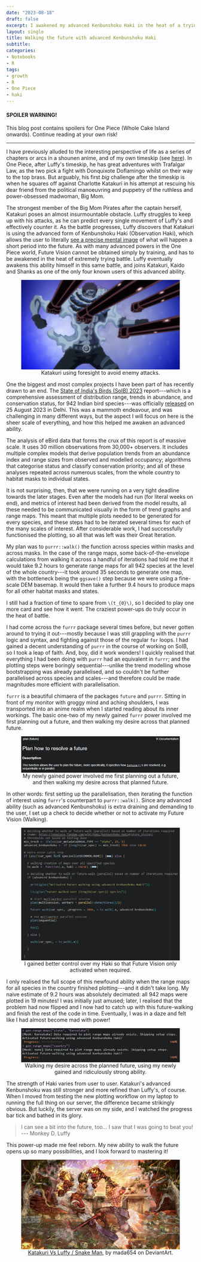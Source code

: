 ```yaml
---
date: "2023-08-18"
draft: false
excerpt: I awakened my advanced Kenbunshoku Haki in the heat of a trying battle. I can now plan futures and walk out my desires across them.
layout: single
title: Walking the future with advanced Kenbunshoku Haki
subtitle: 
categories:
- Notebooks
- R
tags:
- growth
- R
- One Piece
- haki
---
```


#### SPOILER WARNING!

This blog post contains spoilers for One Piece (Whole Cake Island onwards). Continue reading at your own risk!

***

I have previously alluded to the interesting perspective of life as a series of chapters or arcs in a shounen anime, and of my own timeskip (see [here](https://kartrick.rbind.io/blog/07_turnofyear/)). In One Piece, after Luffy's timeskip, he has great adventures with Trafalgar Law, as the two pick a fight with Donquixote Doflamingo whilst on their way to the top brass. But arguably, his first *big* challenge after the timeskip is when he squares off against Charlotte Katakuri in his attempt at rescuing his dear friend from the political manoeuvring and puppetry of the ruthless and power-obsessed madwoman, Big Mom.

The strongest member of the Big Mom Pirates after the captain herself, Katakuri poses an almost insurmountable obstacle. Luffy struggles to keep up with his attacks, as he can predict every single movement of Luffy's and effectively counter it. As the battle progresses, Luffy discovers that Katakuri is using the advanced form of Kenbunshoku Haki (Observation Haki), which allows the user to literally [see a precise mental image](https://onepiece.fandom.com/wiki/Haki/Kenbunshoku_Haki#Future_Vision) of what will happen a short period into the future. As with many advanced powers in the One Piece world, Future Vision cannot be obtained simply by training, and has to be awakened in the heat of extremely trying battle. Luffy eventually awakens this ability himself in this same battle, and joins Katakuri, Kaido and Shanks as one of the only four known users of this advanced ability.

<div style="text-align: center;">
<figure>
    <img src="katakuri_futuresight.jpg" align="middle">
    <figcaption>Katakuri using foresight to avoid enemy attacks.</figcaption>
</figure>
</div>

One the biggest and most complex projects I have been part of has recently drawn to an end. The [State of India's Birds (SoIB) 2023](https://stateofindiasbirds.in/) report---which is a comprehensive assessment of distribution range, trends in abundance, and conservation status, for 942 Indian bird species---was officially [released](https://www.youtube.com/live/gJgXuRPl9vg?si=XMtOT9BxT3jwE-F_&t=344) on 25 August 2023 in Delhi. This was a mammoth endeavour, and was challenging in many different ways, but the aspect I will focus on here is the sheer scale of everything, and how this helped me awaken an advanced ability.

The analysis of eBird data that forms the crux of this report is of massive scale. It uses 30 million observations from 30,000+ observers. It includes multiple complex models that derive population trends from an abundance index and range sizes from observed and modelled occupancy; algorithms that categorise status and classify conservation priority; and all of these analyses repeated across numerous scales, from the whole country to habitat masks to individual states. 

It is not surprising, then, that we were running on a very tight deadline towards the later stages. Even after the models had run (for literal weeks on end), and metrics of interest had been derived from the model results, all these needed to be communicated visually in the form of trend graphs and range maps. This meant that multiple plots needed to be generated for every species, and these steps had to be iterated several times for each of the many scales of interest. After considerable work, I had successfully functionised the plotting, so all that was left was their Great Iteration.

My plan was to `purrr::walk()` the function across species within masks and across masks. In the case of the range maps, some back-of-the-envelope calculations from walking it across a handful of iterations had told me that it would take 9.2 hours to generate range maps for all 942 species at the level of the whole country---it took around 35 seconds to generate one map, with the bottleneck being the `ggsave()` step because we were using a fine-scale DEM basemap. It would then take a further 9.4 hours to produce maps for all other habitat masks and states. 

I still had a fraction of time to spare from `\(t_{0}\)`, so I decided to play one more card and see how it went. The craziest power-ups do truly occur in the heat of battle. 

I had come across the `furrr` package several times before, but never gotten around to trying it out---mostly because I was still grappling with the `purrr` logic and syntax, and fighting against those of the regular `for` loops. I had gained a decent understanding of `purrr` in the course of working on SoIB, so I took a leap of faith. And, boy, did it work wonders! I quickly realised that everything I had been doing with `purrr` had an equivalent in `furrr`; and the plotting steps were boringly sequential---unlike the trend modelling whose bootstrapping was already parallelised, and so couldn't be further parallelised across species and scales---and therefore could be made magnitudes more efficient with parallelisation.

`furrr` is a beautiful chimaera of the packages `future` and `purrr`. Sitting in front of my monitor with groggy mind and aching shoulders, I was transported into an anime realm when I started reading about its inner workings. The basic one-two of my newly gained `furrr` power involved me first planning out a future, and then walking my desire across that planned future. 

<div style="text-align: center;">
<figure>
    <img src="future-plan.png" align="middle">
    <figcaption>My newly gained power involved me first planning out a future, and then walking my desire across that planned future.</figcaption>
</figure>
</div>

In other words: first setting up the parallelisation, then iterating the function of interest using `furrr`'s counterpart to `purrr::walk()`. Since any advanced ability (such as advanced Kenbunshoku) is extra draining and demanding to the user, I set up a check to decide whether or not to activate my Future Vision (Walking).

<div style="text-align: center;">
<figure>
    <img src="activate-adv-kenbunshoku.png" align="middle">
    <figcaption>I gained better control over my Haki so that Future Vision only activated when required.</figcaption>
</figure>
</div>

I only realised the full scope of this newfound ability when the range maps for all species in the country finished plotting---and it didn't take long. My naive estimate of 9.2 hours was absolutely decimated: all 942 maps were plotted in 19 minutes! I was initially just amused; later, I realised that the problem had now flipped and I now had to catch up with this future-walking and finish the rest of the code in time. Eventually, I was in a daze and felt like I had almost become mad with power!

<div style="text-align: center;">
<figure>
    <img src="progress.jpg" align="middle">
    <figcaption>Walking my desire across the planned future, using my newly gained and ridiculously strong ability.</figcaption>
</figure>
</div>

The strength of Haki varies from user to user. Katakuri's advanced Kenbunshoku was still stronger and more refined than Luffy's, of course. When I moved from testing the new plotting workflow on my laptop to running the full thing on our server, the difference became strikingly obvious. But luckily, the server was on my side, and I watched the progress bar tick and bathed in its glory. 

> I can see a bit into the future, too... I saw that I was going to beat you!
> --- Monkey D. Luffy

This power-up made me feel reborn. My new ability to walk the future opens up so many possibilities, and I look forward to mastering it!

<div style="text-align: center;">
<figure>
    <img src="featured.jpg" align="middle">
    <figcaption><a href="https://www.deviantart.com/mada654/art/Katakuri-Vs-Luffy-Snake-Man-765633030">Katakuri Vs Luffy / Snake Man</a>, by mada654 on DeviantArt.</figcaption>
</figure>
</div>
